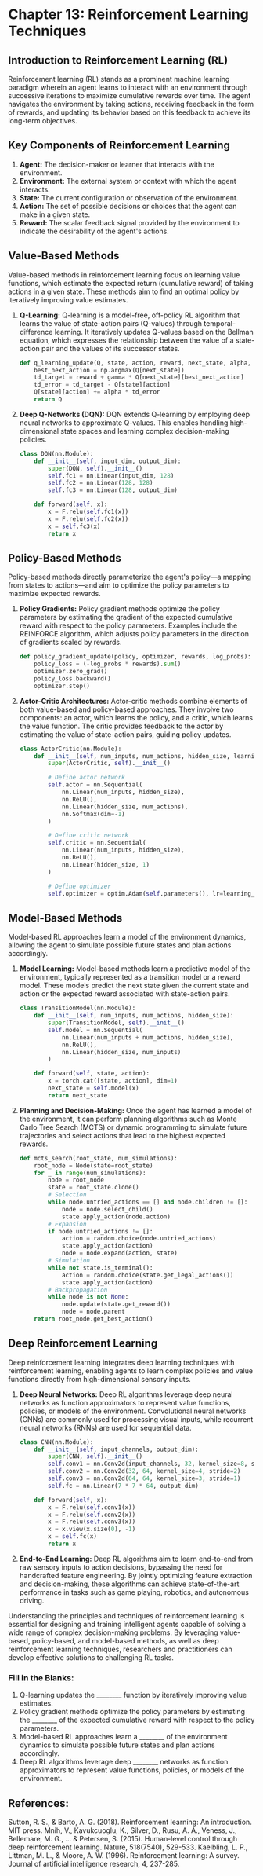 # Chapter 13: Reinforcement Learning Techniques

## Introduction to Reinforcement Learning (RL)

Reinforcement learning (RL) stands as a prominent machine learning paradigm wherein an agent learns to interact with an environment through successive iterations to maximize cumulative rewards over time. The agent navigates the environment by taking actions, receiving feedback in the form of rewards, and updating its behavior based on this feedback to achieve its long-term objectives.

## Key Components of Reinforcement Learning

1. **Agent:** The decision-maker or learner that interacts with the environment.
2. **Environment:** The external system or context with which the agent interacts.
3. **State:** The current configuration or observation of the environment.
4. **Action:** The set of possible decisions or choices that the agent can make in a given state.
5. **Reward:** The scalar feedback signal provided by the environment to indicate the desirability of the agent's actions.

## Value-Based Methods

Value-based methods in reinforcement learning focus on learning value functions, which estimate the expected return (cumulative reward) of taking actions in a given state. These methods aim to find an optimal policy by iteratively improving value estimates.

1. **Q-Learning:** Q-learning is a model-free, off-policy RL algorithm that learns the value of state-action pairs (Q-values) through temporal-difference learning. It iteratively updates Q-values based on the Bellman equation, which expresses the relationship between the value of a state-action pair and the values of its successor states.

    ```python
    def q_learning_update(Q, state, action, reward, next_state, alpha, gamma):
        best_next_action = np.argmax(Q[next_state])
        td_target = reward + gamma * Q[next_state][best_next_action]
        td_error = td_target - Q[state][action]
        Q[state][action] += alpha * td_error
        return Q
    ```

2. **Deep Q-Networks (DQN):** DQN extends Q-learning by employing deep neural networks to approximate Q-values. This enables handling high-dimensional state spaces and learning complex decision-making policies.

    ```python
    class DQN(nn.Module):
        def __init__(self, input_dim, output_dim):
            super(DQN, self).__init__()
            self.fc1 = nn.Linear(input_dim, 128)
            self.fc2 = nn.Linear(128, 128)
            self.fc3 = nn.Linear(128, output_dim)

        def forward(self, x):
            x = F.relu(self.fc1(x))
            x = F.relu(self.fc2(x))
            x = self.fc3(x)
            return x
    ```

## Policy-Based Methods

Policy-based methods directly parameterize the agent's policy—a mapping from states to actions—and aim to optimize the policy parameters to maximize expected rewards.

1. **Policy Gradients:** Policy gradient methods optimize the policy parameters by estimating the gradient of the expected cumulative reward with respect to the policy parameters. Examples include the REINFORCE algorithm, which adjusts policy parameters in the direction of gradients scaled by rewards.

    ```python
    def policy_gradient_update(policy, optimizer, rewards, log_probs):
        policy_loss = (-log_probs * rewards).sum()
        optimizer.zero_grad()
        policy_loss.backward()
        optimizer.step()
    ```

2. **Actor-Critic Architectures:** Actor-critic methods combine elements of both value-based and policy-based approaches. They involve two components: an actor, which learns the policy, and a critic, which learns the value function. The critic provides feedback to the actor by estimating the value of state-action pairs, guiding policy updates.

    ```python
    class ActorCritic(nn.Module):
        def __init__(self, num_inputs, num_actions, hidden_size, learning_rate=3e-4):
            super(ActorCritic, self).__init__()

            # Define actor network
            self.actor = nn.Sequential(
                nn.Linear(num_inputs, hidden_size),
                nn.ReLU(),
                nn.Linear(hidden_size, num_actions),
                nn.Softmax(dim=-1)
            )

            # Define critic network
            self.critic = nn.Sequential(
                nn.Linear(num_inputs, hidden_size),
                nn.ReLU(),
                nn.Linear(hidden_size, 1)
            )

            # Define optimizer
            self.optimizer = optim.Adam(self.parameters(), lr=learning_rate)
    ```

## Model-Based Methods

Model-based RL approaches learn a model of the environment dynamics, allowing the agent to simulate possible future states and plan actions accordingly.

1. **Model Learning:** Model-based methods learn a predictive model of the environment, typically represented as a transition model or a reward model. These models predict the next state given the current state and action or the expected reward associated with state-action pairs.

    ```python
    class TransitionModel(nn.Module):
        def __init__(self, num_inputs, num_actions, hidden_size):
            super(TransitionModel, self).__init__()
            self.model = nn.Sequential(
                nn.Linear(num_inputs + num_actions, hidden_size),
                nn.ReLU(),
                nn.Linear(hidden_size, num_inputs)
            )

        def forward(self, state, action):
            x = torch.cat([state, action], dim=1)
            next_state = self.model(x)
            return next_state
    ```

2. **Planning and Decision-Making:** Once the agent has learned a model of the environment, it can perform planning algorithms such as Monte Carlo Tree Search (MCTS) or dynamic programming to simulate future trajectories and select actions that lead to the highest expected rewards.

    ```python
    def mcts_search(root_state, num_simulations):
        root_node = Node(state=root_state)
        for _ in range(num_simulations):
            node = root_node
            state = root_state.clone()
            # Selection
            while node.untried_actions == [] and node.children != []:
                node = node.select_child()
                state.apply_action(node.action)
            # Expansion
            if node.untried_actions != []:
                action = random.choice(node.untried_actions)
                state.apply_action(action)
                node = node.expand(action, state)
            # Simulation
            while not state.is_terminal():
                action = random.choice(state.get_legal_actions())
                state.apply_action(action)
            # Backpropagation
            while node is not None:
                node.update(state.get_reward())
                node = node.parent
        return root_node.get_best_action()
    ```

## Deep Reinforcement Learning

Deep reinforcement learning integrates deep learning techniques with reinforcement learning, enabling agents to learn complex policies and value functions directly from high-dimensional sensory inputs.

1. **Deep Neural Networks:** Deep RL algorithms leverage deep neural networks as function approximators to represent value functions, policies, or models of the environment. Convolutional neural networks (CNNs) are commonly used for processing visual inputs, while recurrent neural networks (RNNs) are used for sequential data.

    ```python
    class CNN(nn.Module):
        def __init__(self, input_channels, output_dim):
            super(CNN, self).__init__()
            self.conv1 = nn.Conv2d(input_channels, 32, kernel_size=8, stride=4)
            self.conv2 = nn.Conv2d(32, 64, kernel_size=4, stride=2)
            self.conv3 = nn.Conv2d(64, 64, kernel_size=3, stride=1)
            self.fc = nn.Linear(7 * 7 * 64, output_dim)

        def forward(self, x):
            x = F.relu(self.conv1(x))
            x = F.relu(self.conv2(x))
            x = F.relu(self.conv3(x))
            x = x.view(x.size(0), -1)
            x = self.fc(x)
            return x
    ```

2. **End-to-End Learning:** Deep RL algorithms aim to learn end-to-end from raw sensory inputs to action decisions, bypassing the need for handcrafted feature engineering. By jointly optimizing feature extraction and decision-making, these algorithms can achieve state-of-the-art performance in tasks such as game playing, robotics, and autonomous driving.

Understanding the principles and techniques of reinforcement learning is essential for designing and training intelligent agents capable of solving a wide range of complex decision-making problems. By leveraging value-based, policy-based, and model-based methods, as well as deep reinforcement learning techniques, researchers and practitioners can develop effective solutions to challenging RL tasks.

### Fill in the Blanks:

1. Q-learning updates the ________ function by iteratively improving value estimates.
2. Policy gradient methods optimize the policy parameters by estimating the ________ of the expected cumulative reward with respect to the policy parameters.
3. Model-based RL approaches learn a ________ of the environment dynamics to simulate possible future states and plan actions accordingly.
4. Deep RL algorithms leverage deep ________ networks as function approximators to represent value functions, policies, or models of the environment.

## References:

Sutton, R. S., & Barto, A. G. (2018). Reinforcement learning: An introduction. MIT press.
Mnih, V., Kavukcuoglu, K., Silver, D., Rusu, A. A., Veness, J., Bellemare, M. G., ... & Petersen, S. (2015). Human-level control through deep reinforcement learning. Nature, 518(7540), 529-533.
Kaelbling, L. P., Littman, M. L., & Moore, A. W. (1996). Reinforcement learning: A survey. Journal of artificial intelligence research, 4, 237-285.
